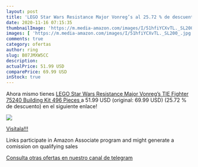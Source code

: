 ```yaml
---
layout: post
title: 'LEGO Star Wars Resistance Major Vonreg’s al 25.72 % de descuento'
date: 2020-11-16 07:15:35
thumbnailImage: 'https://m.media-amazon.com/images/I/51hfiYCXvTL._SL200_.jpg'
images: [ 'https://m.media-amazon.com/images/I/51hfiYCXvTL._SL200_.jpg' ]
comments: true
category: ofertas
author: ring
slug: B07JMXW5CC
description:
actualPrice: 51.99 USD
comparePrice: 69.99 USD
inStock: true
---
```


Ahora mismo tienes [LEGO Star Wars Resistance Major Vonreg’s TIE Fighter 75240 Building Kit  496 Pieces ](https://www.amazon.com/dp/B07JMXW5CC/?tag=redken08-20) a 51.99 USD (original: 69.99 USD) (25.72 %  de descuento) en el siguiente enlace!

[![](https://m.media-amazon.com/images/I/51hfiYCXvTL._SL200_.jpg)](https://www.amazon.com/dp/B07JMXW5CC/?tag=redken08-20)

[Visítala!!!](https://www.amazon.com/dp/B07JMXW5CC/?tag=redken08-20)

Links participate in Amazon Associate program and might generate a comission on qualifying sales

[Consulta otras ofertas en nuestro canal de telegram](https://t.me/s/ofertas25)
